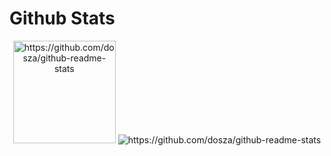 <head>
  <meta name="robots" content="noindex">
 </head>
 
# Github Stats

<p  align="center">
  <img src="https://github-readme-stats.vercel.app/api?username=dosza&?count_private=true&show_icons=true&theme=radical"  alt="https://github.com/dosza/github-readme-stats" height="164px">
  <img src="https://github-readme-stats.vercel.app/api/top-langs/?username=dosza&layout=compact&count_private=true&show_icons=true&theme=radical&hide=php,pascal"  alt="https://github.com/dosza/github-readme-stats">
 </p>
